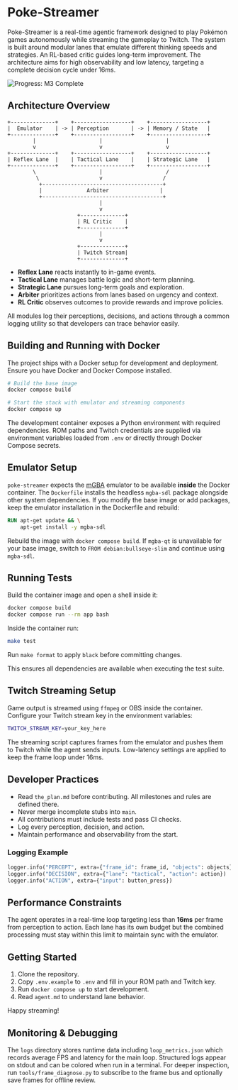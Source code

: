 # Poke-Streamer

Poke-Streamer is a real-time agentic framework designed to play Pokémon games autonomously while streaming the gameplay to Twitch. The system is built around modular lanes that emulate different thinking speeds and strategies. An RL-based critic guides long-term improvement. The architecture aims for high observability and low latency, targeting a complete decision cycle under 16ms.

![Progress: M3 Complete](https://img.shields.io/badge/Progress-M3%20Complete-brightgreen)

## Architecture Overview

```
+--------------+    +------------------+    +------------------+
|  Emulator    | -> | Perception       | -> | Memory / State   |
+--------------+    +------------------+    +------------------+
        |                    |                    |
        v                    v                    v
+--------------+    +------------------+    +------------------+
| Reflex Lane  |    | Tactical Lane    |    | Strategic Lane   |
+--------------+    +------------------+    +------------------+
        \                    |                    /
         \                   v                   /
          +--------------------------------------+
          |              Arbiter                |
          +--------------------------------------+
                             |
                             v
                      +--------------+
                      | RL Critic    |
                      +--------------+
                             |
                             v
                      +--------------+
                      | Twitch Stream|
                      +--------------+
```

- **Reflex Lane** reacts instantly to in-game events.
- **Tactical Lane** manages battle logic and short-term planning.
- **Strategic Lane** pursues long-term goals and exploration.
- **Arbiter** prioritizes actions from lanes based on urgency and context.
- **RL Critic** observes outcomes to provide rewards and improve policies.

All modules log their perceptions, decisions, and actions through a common logging utility so that developers can trace behavior easily.

## Building and Running with Docker

The project ships with a Docker setup for development and deployment. Ensure you have Docker and Docker Compose installed.

```bash
# Build the base image
docker compose build

# Start the stack with emulator and streaming components
docker compose up
```

The development container exposes a Python environment with required dependencies. ROM paths and Twitch credentials are supplied via environment variables loaded from `.env` or directly through Docker Compose secrets.

## Emulator Setup

`poke-streamer` expects the [mGBA](https://mgba.io/) emulator to be available **inside** the Docker container. The `Dockerfile` installs the headless `mgba-sdl` package alongside other system dependencies. If you modify the base image or add packages, keep the emulator installation in the Dockerfile and rebuild:

```Dockerfile
RUN apt-get update && \
    apt-get install -y mgba-sdl
```

Rebuild the image with `docker compose build`. If `mgba-qt` is unavailable for your base image, switch to `FROM debian:bullseye-slim` and continue using `mgba-sdl`.

## Running Tests

Build the container image and open a shell inside it:

```bash
docker compose build
docker compose run --rm app bash
```

Inside the container run:

```bash
make test
```

Run `make format` to apply `black` before committing changes.

This ensures all dependencies are available when executing the test suite.

## Twitch Streaming Setup

Game output is streamed using `ffmpeg` or OBS inside the container. Configure your Twitch stream key in the environment variables:

```bash
TWITCH_STREAM_KEY=your_key_here
```

The streaming script captures frames from the emulator and pushes them to Twitch while the agent sends inputs. Low-latency settings are applied to keep the frame loop under 16ms.

## Developer Practices

- Read `the_plan.md` before contributing. All milestones and rules are defined there.
- Never merge incomplete stubs into `main`.
- All contributions must include tests and pass CI checks.
- Log every perception, decision, and action.
- Maintain performance and observability from the start.

### Logging Example

```python
logger.info("PERCEPT", extra={"frame_id": frame_id, "objects": objects})
logger.info("DECISION", extra={"lane": "tactical", "action": action})
logger.info("ACTION", extra={"input": button_press})
```

## Performance Constraints

The agent operates in a real-time loop targeting less than **16ms** per frame from perception to action. Each lane has its own budget but the combined processing must stay within this limit to maintain sync with the emulator.

## Getting Started

1. Clone the repository.
2. Copy `.env.example` to `.env` and fill in your ROM path and Twitch key.
3. Run `docker compose up` to start development.
4. Read `agent.md` to understand lane behavior.

Happy streaming!

## Monitoring & Debugging

The `logs` directory stores runtime data including `loop_metrics.json` which
records average FPS and latency for the main loop. Structured logs appear on
stdout and can be colored when run in a terminal. For deeper inspection, run
`tools/frame_diagnose.py` to subscribe to the frame bus and optionally save
frames for offline review.

